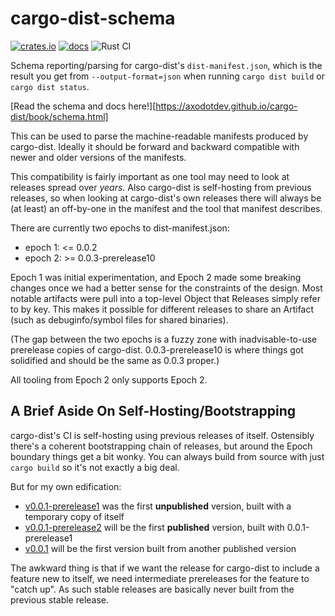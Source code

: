 # cargo-dist-schema

[![crates.io](https://img.shields.io/crates/v/cargo-dist-schema.svg)](https://crates.io/crates/cargo-dist) [![docs](https://docs.rs/cargo-dist-schema/badge.svg)](https://docs.rs/cargo-dist-schema)
![Rust CI](https://github.com/axodotdev/cargo-dist/workflows/Rust%20CI/badge.svg?branch=main)

Schema reporting/parsing for cargo-dist's `dist-manifest.json`, which is the result you get from `--output-format=json` when running `cargo dist build` or `cargo dist status`.

[Read the schema and docs here!][https://axodotdev.github.io/cargo-dist/book/schema.html]

This can be used to parse the machine-readable manifests produced by cargo-dist. Ideally it should be forward and backward compatible with newer and older versions of the manifests.

This compatibility is fairly important as one tool may need to look at releases spread over *years*. Also cargo-dist is self-hosting from previous releases, so when looking at cargo-dist's own releases there will always be (at least) an off-by-one in the manifest and the tool that manifest describes.

There are currently two epochs to dist-manifest.json:

* epoch 1: <= 0.0.2
* epoch 2: >= 0.0.3-prerelease10

Epoch 1 was initial experimentation, and Epoch 2 made some breaking changes once we had a better sense for the constraints of the design. Most notable artifacts were pull into a top-level Object that Releases simply refer to by key. This makes it possible for different releases to share an Artifact (such as debuginfo/symbol files for shared binaries).

(The gap between the two epochs is a fuzzy zone with inadvisable-to-use prerelease copies of cargo-dist. 0.0.3-prerelease10 is where things got solidified and should be the same as 0.0.3 proper.)

All tooling from Epoch 2 only supports Epoch 2.



## A Brief Aside On Self-Hosting/Bootstrapping

cargo-dist's CI is self-hosting using previous releases of itself. Ostensibly there's a coherent bootstrapping chain of releases, but around the Epoch boundary things get a bit wonky. You can always build from source with just `cargo build` so it's not exactly a big deal.

But for my own edification:

* [v0.0.1-prerelease1](https://github.com/axodotdev/cargo-dist/releases/tag/v0.0.1-prerelease1) was the first **unpublished** version, built with a temporary copy of itself
* [v0.0.1-prerelease2](https://github.com/axodotdev/cargo-dist/releases/tag/v0.0.1-prerelease2) will be the first **published** version, built with 0.0.1-prerelease1
* [v0.0.1](https://github.com/axodotdev/cargo-dist/releases/tag/v0.0.1) will be the first version built from another published version

The awkward thing is that if we want the release for cargo-dist to include a feature new to itself, we need intermediate prereleases for the feature to "catch up". As such stable releases are basically never built from the previous stable release.